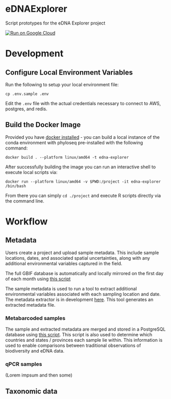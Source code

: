 # eDNAExplorer

Script prototypes for the eDNA Explorer project

[![Run on Google Cloud](https://storage.googleapis.com/cloudrun/button.svg)](https://console.cloud.google.com/cloudshell/editor?shellonly=true&cloudshell_image=gcr.io/cloudrun/button&cloudshell_git_repo=https://github.com/maxogden/eDNAExplorer.git&revision=max/dockerize)

# Development

## Configure Local Environment Variables

Run the following to setup your local environment file:

`cp .env.sample .env`

Edit the `.env` file with the actual credentials necessary to connect to AWS, postgres, and redis.

## Build the Docker Image

Provided you have [docker installed](https://docs.docker.com/desktop/) - you can build a local instance of the conda environment with phyloseq pre-installed with the following command:

`docker build . --platform linux/amd64 -t edna-explorer`

After successfully building the image you can run an interactive shell to execute local scripts via:

`docker run --platform linux/amd64 -v $PWD:/project -it edna-explorer /bin/bash`

From there you can simply `cd ./project` and execute R scripts directly via the command line.

# Workflow

## Metadata

Users create a project and upload sample metadata. This include sample locations, dates, and associated spatial uncertainties, along with any additional environmental variables captured in the field.

The full GBIF database is automatically and locally mirrored on the first day of each month using [this script](https://github.com/levisimons/eDNAExplorer/blob/main/GBIF_Pull.R)

The sample metadata is used to run a tool to extract additional environmental variables associated with each sampling location and date. The metadata extractor is in development [here](https://github.com/MetadataExtractor). This tool generates an extracted metadata file.

### Metabarcoded samples

The sample and extracted metadata are merged and stored in a PostgreSQL database using [this script](https://github.com/levisimons/eDNAExplorer/blob/main/eDNAExplorer_Metabarcoding_Metadata_Initializer.R). This script is also used to determine which countries and states / provinces each sample lie within. This information is used to enable comparisons between traditional observations of biodiversity and eDNA data.

### qPCR samples

(Lorem impsum and then some)

## Taxonomic data
